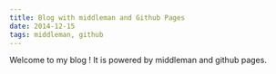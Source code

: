 ```yaml
---
title: Blog with middleman and Github Pages
date: 2014-12-15
tags: middleman, github
---
```


Welcome to my blog !
It is powered by middleman and github pages.

